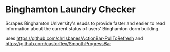 Binghamton Laundry Checker
==================
Scrapes Binghamton University's esuds to provide faster and easier to read information about the current status of users' Binghamton dorm building.


uses https://github.com/chrisbanes/ActionBar-PullToRefresh
and https://github.com/castorflex/SmoothProgressBar
